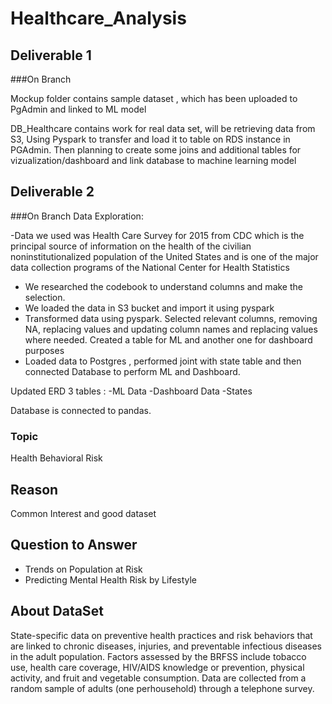 # Healthcare_Analysis
## Deliverable 1 
###On Branch 

Mockup folder contains sample dataset , which has been uploaded to PgAdmin and linked to ML model 

DB_Healthcare contains work for real data set, will be retrieving data from S3, Using Pyspark to transfer and  load it to table on RDS instance in PGAdmin. Then planning to create some joins and additional tables for vizualization/dashboard and link database to machine learning model 


## Deliverable 2
###On Branch 
Data Exploration: 

-Data we used was Health Care Survey for 2015 from CDC which is the principal source of information on the health of the civilian noninstitutionalized population of the United States and is one of the major data collection programs of the National Center for Health Statistics

- We researched the codebook to understand columns and make the selection.
- We loaded the data in S3 bucket and import it using pyspark 
- Transformed data using pyspark. Selected relevant columns, removing NA, replacing values and updating column names and replacing values where needed.   Created a  table for ML and another one  for dashboard purposes
- Loaded data to Postgres , performed joint with state table and then connected Database  to perform ML and Dashboard. 


Updated ERD
3 tables :
-ML Data
-Dashboard Data
-States

Database is connected to pandas. 







### Topic

Health Behavioral Risk 

## Reason

Common Interest and good dataset 

## Question to Answer 

- Trends on Population at Risk 
- Predicting Mental Health Risk by Lifestyle


## About DataSet
State-specific data on preventive health practices and risk
behaviors that are linked to chronic diseases, injuries, and preventable infectious diseases in the adult population.
Factors assessed by the BRFSS include tobacco use, health care coverage, HIV/AIDS knowledge or prevention, physical activity, and fruit and vegetable consumption. Data are collected from a random sample of adults (one perhousehold) through a telephone survey.

